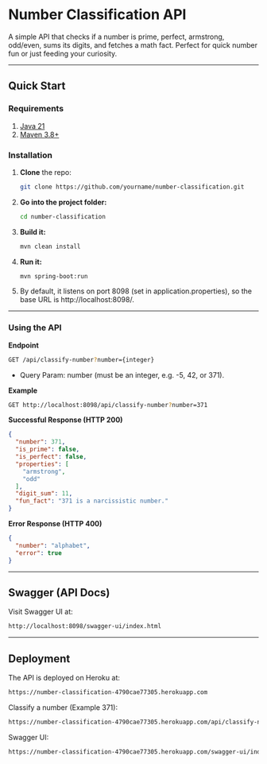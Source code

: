 # Number Classification API

A simple API that checks if a number is prime, perfect, armstrong, odd/even, sums its digits, and fetches a math fact. Perfect for quick number fun or just feeding your curiosity.

---

## Quick Start

### Requirements
1. [Java 21](https://www.oracle.com/java/technologies/downloads/)
2. [Maven 3.8+](https://maven.apache.org/download.cgi)

### Installation
1. **Clone** the repo:
   ```bash
   git clone https://github.com/yourname/number-classification.git
2. **Go into the project folder:**
    ```bash
    cd number-classification
3. **Build it:**
    ```bash
    mvn clean install
4. **Run it:**
    ```bash
    mvn spring-boot:run
5. By default, it listens on port 8098 (set in application.properties), so the base URL is http://localhost:8098/.

---

### Using the API
**Endpoint**
```bash
GET /api/classify-number?number={integer}
```
* Query Param: number (must be an integer, e.g. -5, 42, or 371).

**Example**
```bash
GET http://localhost:8098/api/classify-number?number=371
```

**Successful Response (HTTP 200)**
```json
{
  "number": 371,
  "is_prime": false,
  "is_perfect": false,
  "properties": [
    "armstrong",
    "odd"
  ],
  "digit_sum": 11,
  "fun_fact": "371 is a narcissistic number."
}
```
**Error Response (HTTP 400)**
```json
{
  "number": "alphabet",
  "error": true
}
```

---
## Swagger (API Docs)
Visit Swagger UI at:
```bash
http://localhost:8098/swagger-ui/index.html
```

---
## Deployment
The API is deployed on Heroku at:
```bash
https://number-classification-4790cae77305.herokuapp.com
```

Classify a number (Example 371):
```bash
https://number-classification-4790cae77305.herokuapp.com/api/classify-number?number=371
```

Swagger UI:
```bash
https://number-classification-4790cae77305.herokuapp.com/swagger-ui/index.html
```
